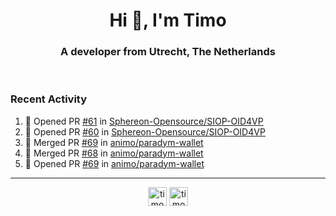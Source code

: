 <h1 align="center">Hi 👋, I'm Timo</h1>
<h3 align="center">A developer from Utrecht, The Netherlands</h3>
<br/>
<!-- https://github.com/rahuldkjain/github-profile-readme-generator --!>

<!--  <p align="left"><img src="https://github-readme-stats.vercel.app/api?username=timoglastra&show_icons=true&count_private=true&" alt="timoglastra" /></p> --!>

<!--
Github language stats
<p align="left"><img src="https://github-readme-stats.vercel.app/api/top-langs/?username=timoglastra&layout=compact" alt="timoglastra" /><p>
-->

<!-- Codestats language stats -->
<!-- <p align="left"><img src="https://codestats-readme.vercel.app/api/top-langs/?username=timoglastra&layout=compact&language_count=12" alt="timoglastra" /><p>    --!>
  
<h3>Recent Activity</h3>

<!--START_SECTION:activity-->
1. 💪 Opened PR [#61](https://github.com/Sphereon-Opensource/SIOP-OID4VP/pull/61) in [Sphereon-Opensource/SIOP-OID4VP](https://github.com/Sphereon-Opensource/SIOP-OID4VP)
2. 💪 Opened PR [#60](https://github.com/Sphereon-Opensource/SIOP-OID4VP/pull/60) in [Sphereon-Opensource/SIOP-OID4VP](https://github.com/Sphereon-Opensource/SIOP-OID4VP)
3. 🎉 Merged PR [#69](https://github.com/animo/paradym-wallet/pull/69) in [animo/paradym-wallet](https://github.com/animo/paradym-wallet)
4. 🎉 Merged PR [#68](https://github.com/animo/paradym-wallet/pull/68) in [animo/paradym-wallet](https://github.com/animo/paradym-wallet)
5. 💪 Opened PR [#69](https://github.com/animo/paradym-wallet/pull/69) in [animo/paradym-wallet](https://github.com/animo/paradym-wallet)
<!--END_SECTION:activity-->

---

<p align="center">
<a href="https://twitter.com/timoglastra" target="blank"><img align="center" src="https://cdn.jsdelivr.net/npm/simple-icons@3.0.1/icons/twitter.svg" alt="timoglastra" height="30" width="30" /></a>
<a href="https://linkedin.com/in/timoglastra" target="blank"><img align="center" src="https://cdn.jsdelivr.net/npm/simple-icons@3.0.1/icons/linkedin.svg" alt="timoglastra" height="30" width="30" /></a>
</p>



